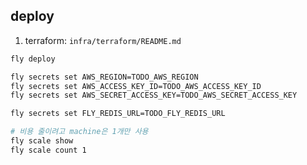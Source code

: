 ## deploy

1. terraform: `infra/terraform/README.md`

```bash
fly deploy

fly secrets set AWS_REGION=TODO_AWS_REGION
fly secrets set AWS_ACCESS_KEY_ID=TODO_AWS_ACCESS_KEY_ID
fly secrets set AWS_SECRET_ACCESS_KEY=TODO_AWS_SECRET_ACCESS_KEY

fly secrets set FLY_REDIS_URL=TODO_FLY_REDIS_URL

# 비용 줄이려고 machine은 1개만 사용
fly scale show
fly scale count 1
```
